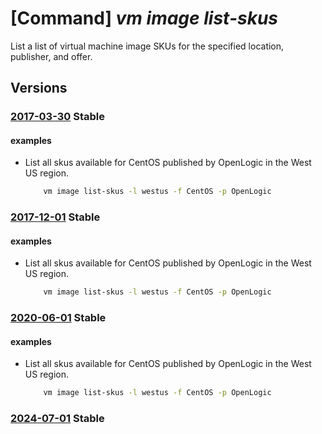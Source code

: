 # [Command] _vm image list-skus_

List a list of virtual machine image SKUs for the specified location, publisher, and offer.

## Versions

### [2017-03-30](/Resources/mgmt-plane/L3N1YnNjcmlwdGlvbnMve30vcHJvdmlkZXJzL21pY3Jvc29mdC5jb21wdXRlL2xvY2F0aW9ucy97fS9wdWJsaXNoZXJzL3t9L2FydGlmYWN0dHlwZXMvdm1pbWFnZS9vZmZlcnMve30vc2t1cw==/2017-03-30.xml) **Stable**

<!-- mgmt-plane /subscriptions/{}/providers/microsoft.compute/locations/{}/publishers/{}/artifacttypes/vmimage/offers/{}/skus 2017-03-30 -->

#### examples

- List all skus available for CentOS published by OpenLogic in the West US region.
    ```bash
        vm image list-skus -l westus -f CentOS -p OpenLogic
    ```

### [2017-12-01](/Resources/mgmt-plane/L3N1YnNjcmlwdGlvbnMve30vcHJvdmlkZXJzL21pY3Jvc29mdC5jb21wdXRlL2xvY2F0aW9ucy97fS9wdWJsaXNoZXJzL3t9L2FydGlmYWN0dHlwZXMvdm1pbWFnZS9vZmZlcnMve30vc2t1cw==/2017-12-01.xml) **Stable**

<!-- mgmt-plane /subscriptions/{}/providers/microsoft.compute/locations/{}/publishers/{}/artifacttypes/vmimage/offers/{}/skus 2017-12-01 -->

#### examples

- List all skus available for CentOS published by OpenLogic in the West US region.
    ```bash
        vm image list-skus -l westus -f CentOS -p OpenLogic
    ```

### [2020-06-01](/Resources/mgmt-plane/L3N1YnNjcmlwdGlvbnMve30vcHJvdmlkZXJzL21pY3Jvc29mdC5jb21wdXRlL2xvY2F0aW9ucy97fS9wdWJsaXNoZXJzL3t9L2FydGlmYWN0dHlwZXMvdm1pbWFnZS9vZmZlcnMve30vc2t1cw==/2020-06-01.xml) **Stable**

<!-- mgmt-plane /subscriptions/{}/providers/microsoft.compute/locations/{}/publishers/{}/artifacttypes/vmimage/offers/{}/skus 2020-06-01 -->

#### examples

- List all skus available for CentOS published by OpenLogic in the West US region.
    ```bash
        vm image list-skus -l westus -f CentOS -p OpenLogic
    ```

### [2024-07-01](/Resources/mgmt-plane/L3N1YnNjcmlwdGlvbnMve30vcHJvdmlkZXJzL21pY3Jvc29mdC5jb21wdXRlL2xvY2F0aW9ucy97fS9wdWJsaXNoZXJzL3t9L2FydGlmYWN0dHlwZXMvdm1pbWFnZS9vZmZlcnMve30vc2t1cw==/2024-07-01.xml) **Stable**

<!-- mgmt-plane /subscriptions/{}/providers/microsoft.compute/locations/{}/publishers/{}/artifacttypes/vmimage/offers/{}/skus 2024-07-01 -->
